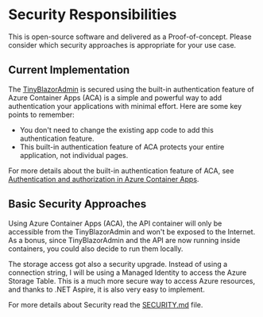 # Security Responsibilities

This is open-source software and delivered as a Proof-of-concept. Please consider which security approaches is appropriate for your use case.

## Current Implementation 

The [TinyBlazorAdmin](../src/TinyBlazorAdmin/) is secured using the built-in authentication feature of Azure Container Apps (ACA) is a simple and powerful way to add authentication your applications with minimal effort. Here are some key points to remember:

- You don't need to change the existing app code to add this authentication feature.
- This built-in authentication feature of ACA protects your entire application, not individual pages.

For more details about the built-in authentication feature of ACA, see [Authentication and authorization in Azure Container Apps](https://learn.microsoft.com/azure/container-apps/authentication).

## Basic Security Approaches

Using Azure Container Apps (ACA), the API container will only be accessible from the TinyBlazorAdmin and won't be exposed to the Internet. As a bonus, since TinyBlazorAdmin and the API are now running inside containers, you could also decide to run them locally.

The storage access got also a security upgrade. Instead of using a connection string, I will be using a Managed Identity to access the Azure Storage Table. This is a much more secure way to access Azure resources, and thanks to .NET Aspire, it is also very easy to implement.

For more details about Security read the [SECURITY.md](../SECURITY.md) file.